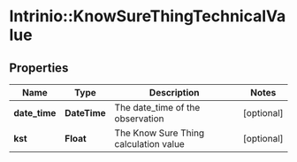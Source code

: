 # Intrinio::KnowSureThingTechnicalValue

## Properties
Name | Type | Description | Notes
------------ | ------------- | ------------- | -------------
**date_time** | **DateTime** | The date_time of the observation | [optional] 
**kst** | **Float** | The Know Sure Thing calculation value | [optional] 



